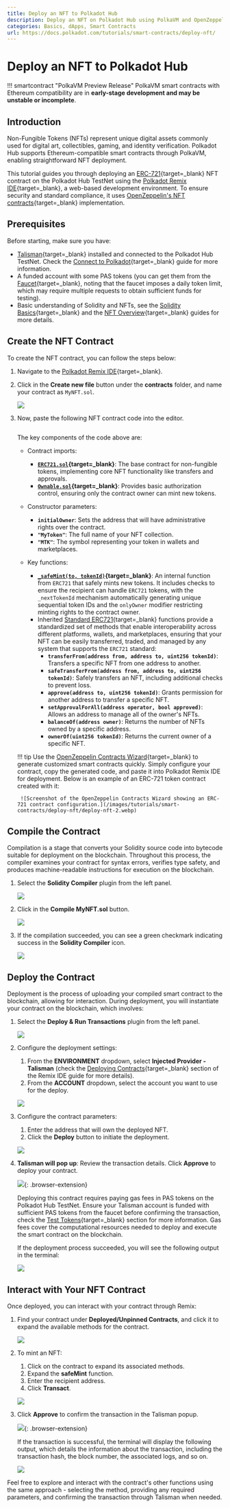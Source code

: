 ```yaml
---
title: Deploy an NFT to Polkadot Hub
description: Deploy an NFT on Polkadot Hub using PolkaVM and OpenZeppelin. Learn how to compile, deploy, and interact with your contract using Polkadot Remix IDE.
categories: Basics, dApps, Smart Contracts
url: https://docs.polkadot.com/tutorials/smart-contracts/deploy-nft/
---
```


# Deploy an NFT to Polkadot Hub

!!! smartcontract "PolkaVM Preview Release"
    PolkaVM smart contracts with Ethereum compatibility are in **early-stage development and may be unstable or incomplete**.
## Introduction

Non-Fungible Tokens (NFTs) represent unique digital assets commonly used for digital art, collectibles, gaming, and identity verification. Polkadot Hub supports Ethereum-compatible smart contracts through PolkaVM, enabling straightforward NFT deployment.

This tutorial guides you through deploying an [ERC-721](https://eips.ethereum.org/EIPS/eip-721){target=\_blank} NFT contract on the Polkadot Hub TestNet using the [Polkadot Remix IDE](https://remix.polkadot.io){target=\_blank}, a web-based development environment. To ensure security and standard compliance, it uses [OpenZeppelin's NFT contracts](https://github.com/OpenZeppelin/openzeppelin-contracts/tree/v5.4.0){target=\_blank} implementation.

## Prerequisites

Before starting, make sure you have:

- [Talisman](https://talisman.xyz/){target=\_blank} installed and connected to the Polkadot Hub TestNet. Check the [Connect to Polkadot](/develop/smart-contracts/connect-to-polkadot/){target=\_blank} guide for more information.
- A funded account with some PAS tokens (you can get them from the [Faucet](https://faucet.polkadot.io/?parachain=1111){target=\_blank}, noting that the faucet imposes a daily token limit, which may require multiple requests to obtain sufficient funds for testing).
- Basic understanding of Solidity and NFTs, see the [Solidity Basics](https://soliditylang.org/){target=\_blank} and the [NFT Overview](https://ethereum.org/en/nft/){target=\_blank} guides for more details.

## Create the NFT Contract

To create the NFT contract, you can follow the steps below:

1. Navigate to the [Polkadot Remix IDE](https://remix.polkadot.io/){target=\_blank}.
2. Click in the **Create new file** button under the **contracts** folder, and name your contract as `MyNFT.sol`.

    ![](/images/tutorials/smart-contracts/deploy-nft/deploy-nft-1.webp)

3. Now, paste the following NFT contract code into the editor.

    ```solidity title="MyNFT.sol"
    
    ```

    The key components of the code above are:

    - Contract imports:

        - **[`ERC721.sol`](https://github.com/OpenZeppelin/openzeppelin-contracts/blob/v5.4.0/contracts/token/ERC721/ERC721.sol){target=\_blank}**: The base contract for non-fungible tokens, implementing core NFT functionality like transfers and approvals.
        - **[`Ownable.sol`](https://github.com/OpenZeppelin/openzeppelin-contracts/blob/v5.4.0/contracts/access/Ownable.sol){target=\_blank}**: Provides basic authorization control, ensuring only the contract owner can mint new tokens.
    
    - Constructor parameters:

        - **`initialOwner`**: Sets the address that will have administrative rights over the contract.
        - **`"MyToken"`**: The full name of your NFT collection.
        - **`"MTK"`**: The symbol representing your token in wallets and marketplaces.

    - Key functions:

        - **[`_safeMint(to, tokenId)`](https://github.com/OpenZeppelin/openzeppelin-contracts/blob/v5.4.0/contracts/token/ERC721/ERC721.sol#L304){target=\_blank}**: An internal function from `ERC721` that safely mints new tokens. It includes checks to ensure the recipient can handle `ERC721` tokens, with the `_nextTokenId` mechanism automatically generating unique sequential token IDs and the `onlyOwner` modifier restricting minting rights to the contract owner.
        - Inherited [Standard ERC721](https://ethereum.org/en/developers/docs/standards/tokens/erc-721/){target=\_blank} functions provide a standardized set of methods that enable interoperability across different platforms, wallets, and marketplaces, ensuring that your NFT can be easily transferred, traded, and managed by any system that supports the `ERC721` standard:
            - **`transferFrom(address from, address to, uint256 tokenId)`**: Transfers a specific NFT from one address to another.
            - **`safeTransferFrom(address from, address to, uint256 tokenId)`**: Safely transfers an NFT, including additional checks to prevent loss.
            - **`approve(address to, uint256 tokenId)`**: Grants permission for another address to transfer a specific NFT.
            - **`setApprovalForAll(address operator, bool approved)`**: Allows an address to manage all of the owner's NFTs.
            - **`balanceOf(address owner)`**: Returns the number of NFTs owned by a specific address.
            - **`ownerOf(uint256 tokenId)`**: Returns the current owner of a specific NFT.

    !!! tip
        Use the [OpenZeppelin Contracts Wizard](https://wizard.openzeppelin.com/){target=\_blank} to generate customized smart contracts quickly. Simply configure your contract, copy the generated code, and paste it into Polkadot Remix IDE for deployment. Below is an example of an ERC-721 token contract created with it:

        ![Screenshot of the OpenZeppelin Contracts Wizard showing an ERC-721 contract configuration.](/images/tutorials/smart-contracts/deploy-nft/deploy-nft-2.webp)


## Compile the Contract

Compilation is a stage that converts your Solidity source code into bytecode suitable for deployment on the blockchain. Throughout this process, the compiler examines your contract for syntax errors, verifies type safety, and produces machine-readable instructions for execution on the blockchain.

1. Select the **Solidity Compiler** plugin from the left panel.

    ![](/images/tutorials/smart-contracts/deploy-nft/deploy-nft-3.webp)

2. Click in the **Compile MyNFT.sol** button.

    ![](/images/tutorials/smart-contracts/deploy-nft/deploy-nft-4.webp)

3. If the compilation succeeded, you can see a green checkmark indicating success in the **Solidity Compiler** icon.

    ![](/images/tutorials/smart-contracts/deploy-nft/deploy-nft-5.webp)

## Deploy the Contract

Deployment is the process of uploading your compiled smart contract to the blockchain, allowing for interaction. During deployment, you will instantiate your contract on the blockchain, which involves:

1. Select the **Deploy & Run Transactions** plugin from the left panel.

    ![](/images/tutorials/smart-contracts/deploy-nft/deploy-nft-6.webp)

2. Configure the deployment settings:

    1. From the **ENVIRONMENT** dropdown, select **Injected Provider - Talisman** (check the [Deploying Contracts](/develop/smart-contracts/dev-environments/remix/#deploying-contracts){target=\_blank} section of the Remix IDE guide for more details).
    2. From the **ACCOUNT** dropdown, select the account you want to use for the deploy.

    ![](/images/tutorials/smart-contracts/deploy-nft/deploy-nft-7.webp)

3. Configure the contract parameters:

    1. Enter the address that will own the deployed NFT.
    2. Click the **Deploy** button to initiate the deployment.

    ![](/images/tutorials/smart-contracts/deploy-nft/deploy-nft-8.webp)

4. **Talisman will pop up**: Review the transaction details. Click **Approve** to deploy your contract.

    ![](/images/tutorials/smart-contracts/deploy-nft/deploy-nft-9.webp){: .browser-extension}

    Deploying this contract requires paying gas fees in PAS tokens on the Polkadot Hub TestNet. Ensure your Talisman account is funded with sufficient PAS tokens from the faucet before confirming the transaction, check the [Test Tokens](/develop/smart-contracts/connect-to-polkadot/#test-tokens){target=\_blank} section for more information. Gas fees cover the computational resources needed to deploy and execute the smart contract on the blockchain.

    If the deployment process succeeded, you will see the following output in the terminal:

    ![](/images/tutorials/smart-contracts/deploy-nft/deploy-nft-10.webp)

## Interact with Your NFT Contract

Once deployed, you can interact with your contract through Remix:

1. Find your contract under **Deployed/Unpinned Contracts**, and click it to expand the available methods for the contract.

    ![](/images/tutorials/smart-contracts/deploy-nft/deploy-nft-11.webp)

2. To mint an NFT:

    1. Click on the contract to expand its associated methods.
    2. Expand the **safeMint** function.
    3. Enter the recipient address.
    4. Click **Transact**.

    ![](/images/tutorials/smart-contracts/deploy-nft/deploy-nft-12.webp)

3. Click **Approve** to confirm the transaction in the Talisman popup.

    ![](/images/tutorials/smart-contracts/deploy-nft/deploy-nft-13.webp){: .browser-extension}

    If the transaction is successful, the terminal will display the following output, which details the information about the transaction, including the transaction hash, the block number, the associated logs, and so on.

    ![](/images/tutorials/smart-contracts/deploy-nft/deploy-nft-14.webp)

Feel free to explore and interact with the contract's other functions using the same approach - selecting the method, providing any required parameters, and confirming the transaction through Talisman when needed.
